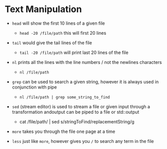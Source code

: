 # Text Manipulation

- `head` will show the first 10 lines of a given file
    - `head -20 /file/path` this will first 20 lines

- `tail` would give the tail lines of the file
    - `tail -20 /file/path` will print last 20 lines of the file

- `nl` prints all the lines with the line numbers / not the newlines characters
    - `nl /file/path`

- `grep` can be used to search a given string, however it is always used in conjunction with pipe 
    - `nl /file/path | grep some_string_to_find`
- `sed` (stream editor) is used to stream a file or given input through a transformation andoutput can be piped to a file or std::output
    - cat /file/path/ | sed s/stringToFind/replacementString/g

- `more` takes you through the file one page at a time 
- `less` just like `more`, however gives you `/` to search any term in the file





































